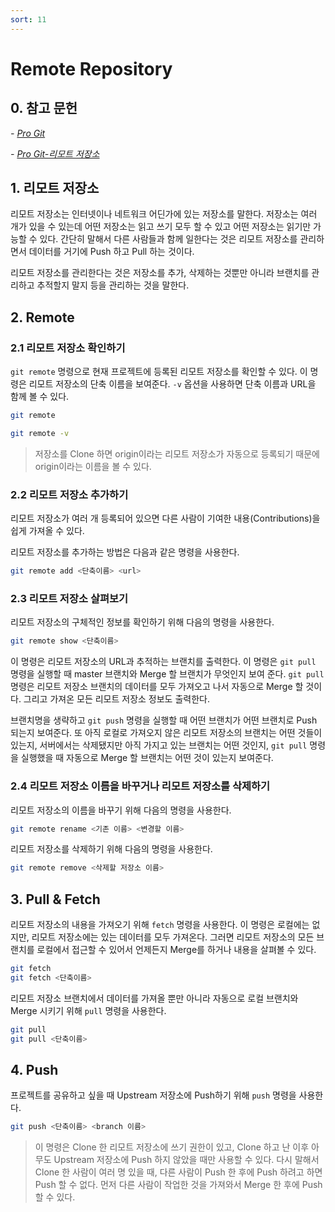 ```yaml
---
sort: 11
---
```


# Remote Repository

## 0. 참고 문헌

*- [Pro Git](https://git-scm.com/book/ko/v2)*

*- [Pro Git-리모트 저장소](https://git-scm.com/book/ko/v2/Git%EC%9D%98-%EA%B8%B0%EC%B4%88-%EB%A6%AC%EB%AA%A8%ED%8A%B8-%EC%A0%80%EC%9E%A5%EC%86%8C)*

## 1. 리모트 저장소

리모트 저장소는 인터넷이나 네트워크 어딘가에 있는 저장소를 말한다. 저장소는 여러 개가 있을 수 있는데 어떤 저장소는 읽고 쓰기 모두 할 수 있고 어떤 저장소는 읽기만 가능할 수 있다. 간단히 말해서 다른 사람들과 함께 일한다는 것은 리모트 저장소를 관리하면서 데이터를 거기에 Push 하고 Pull 하는 것이다.

리모트 저장소를 관리한다는 것은 저장소를 추가, 삭제하는 것뿐만 아니라 브랜치를 관리하고 추적할지 말지 등을 관리하는 것을 말한다. 

## 2. Remote

### 2.1 리모트 저장소 확인하기
`git remote` 명령으로 현재 프로젝트에 등록된 리모트 저장소를 확인할 수 있다. 이 명령은 리모트 저장소의 단축 이름을 보여준다. `-v` 옵션을 사용하면 단축 이름과 URL을 함께 볼 수 있다.

```bash
git remote

git remote -v
```

> 저장소를 Clone 하면 origin이라는 리모트 저장소가 자동으로 등록되기 때문에 origin이라는 이름을 볼 수 있다.

### 2.2 리모트 저장소 추가하기

리모트 저장소가 여러 개 등록되어 있으면 다른 사람이 기여한 내용(Contributions)을 쉽게 가져올 수 있다.

리모트 저장소를 추가하는 방법은 다음과 같은 명령을 사용한다.

```bash
git remote add <단축이름> <url>
```

### 2.3 리모트 저장소 살펴보기

리모트 저장소의 구체적인 정보를 확인하기 위해 다음의 명령을 사용한다.

```bash
git remote show <단축이름>
```

이 명령은 리모트 저장소의 URL과 추적하는 브랜치를 출력한다. 이 명령은 `git pull` 명령을 실행할 때 master 브랜치와 Merge 할 브랜치가 무엇인지 보여 준다. `git pull` 명령은 리모트 저장소 브랜치의 데이터를 모두 가져오고 나서 자동으로 Merge 할 것이다. 그리고 가져온 모든 리모트 저장소 정보도 출력한다.

브랜치명을 생략하고 `git push` 명령을 실행할 때 어떤 브랜치가 어떤 브랜치로 Push 되는지 보여준다. 또 아직 로컬로 가져오지 않은 리모트 저장소의 브랜치는 어떤 것들이 있는지, 서버에서는 삭제됐지만 아직 가지고 있는 브랜치는 어떤 것인지, `git pull` 명령을 실행했을 때 자동으로 Merge 할 브랜치는 어떤 것이 있는지 보여준다.

### 2.4 리모트 저장소 이름을 바꾸거나 리모트 저장소를 삭제하기

리모트 저장소의 이름을 바꾸기 위해 다음의 명령을 사용한다.

```bash
git remote rename <기존 이름> <변경할 이름>
```

리모트 저장소를 삭제하기 위해 다음의 명령을 사용한다.

```bash
git remote remove <삭제할 저장소 이름>
```

## 3. Pull & Fetch

리모트 저장소의 내용을 가져오기 위해 `fetch` 명령을 사용한다. 이 명령은 로컬에는 없지만, 리모트 저장소에는 있는 데이터를 모두 가져온다. 그러면 리모트 저장소의 모든 브랜치를 로컬에서 접근할 수 있어서 언제든지 Merge를 하거나 내용을 살펴볼 수 있다.

```bash
git fetch
git fetch <단축이름>
```

리모트 저장소 브랜치에서 데이터를 가져올 뿐만 아니라 자동으로 로컬 브랜치와 Merge 시키기 위해 `pull` 명령을 사용한다.

```bash
git pull
git pull <단축이름>
```

## 4. Push

프로젝트를 공유하고 싶을 때 Upstream 저장소에 Push하기 위해 `push` 명령을 사용한다.

```bash
git push <단축이름> <branch 이름>
```

> 이 명령은 Clone 한 리모트 저장소에 쓰기 권한이 있고, Clone 하고 난 이후 아무도 Upstream 저장소에 Push 하지 않았을 때만 사용할 수 있다. 다시 말해서 Clone 한 사람이 여러 명 있을 때, 다른 사람이 Push 한 후에 Push 하려고 하면 Push 할 수 없다. 먼저 다른 사람이 작업한 것을 가져와서 Merge 한 후에 Push 할 수 있다.
